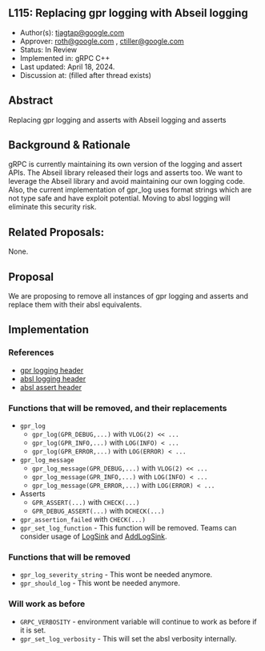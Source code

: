 L115: Replacing gpr logging with Abseil logging
----

* Author(s): tjagtap@google.com
* Approver: roth@google.com , ctiller@google.com
* Status: In Review 
* Implemented in: gRPC C++
* Last updated: April 18, 2024.
* Discussion at: (filled after thread exists)

## Abstract

Replacing gpr logging and asserts with Abseil logging and asserts

## Background & Rationale

gRPC is currently maintaining its own version of the logging and assert APIs. The Abseil library released their logs and asserts too. We want to leverage the Abseil library and avoid maintaining our own logging code. Also, the current implementation of gpr_log uses format strings which are not type safe and have exploit potential. Moving to absl logging will eliminate this security risk.

## Related Proposals:

None.

## Proposal

We are proposing to remove all instances of gpr logging and asserts and replace them with their absl equivalents.

## Implementation

### References
* [gpr logging header](https://github.com/grpc/grpc/blame/83a17ff4684dc1fb3493a151ac0b655b1c55e766/include/grpc/support/log.h)
* [absl logging header](https://github.com/abseil/abseil-cpp/blob/master/absl/log/log.h)
* [absl assert header](https://github.com/abseil/abseil-cpp/blob/master/absl/log/check.h)

### Functions that will be removed, and their replacements
* `gpr_log`
	* `gpr_log(GPR_DEBUG,...)` with `VLOG(2) << ...`
	* `gpr_log(GPR_INFO,...)` with `LOG(INFO) < ...`
	* `gpr_log(GPR_ERROR,...)` with `LOG(ERROR) < ...`
* `gpr_log_message`
	* `gpr_log_message(GPR_DEBUG,...)` with `VLOG(2) << ...`
	* `gpr_log_message(GPR_INFO,...)` with `LOG(INFO) < ...`
	* `gpr_log_message(GPR_ERROR,...)` with `LOG(ERROR) < ...`
* Asserts
	* `GPR_ASSERT(...)` with `CHECK(...)`
	* `GPR_DEBUG_ASSERT(...)` with `DCHECK(...)`
* `gpr_assertion_failed` with `CHECK(...)`
* `gpr_set_log_function` - This function will be removed. Teams can consider usage of [LogSink](https://github.com/abseil/abseil-cpp/blob/fa57bfc573453d57a38552eedcce894b0e2d9f5e/absl/log/log_sink.h) and [AddLogSink](https://github.com/abseil/abseil-cpp/blob/fa57bfc573453d57a38552eedcce894b0e2d9f5e/absl/log/log_sink_registry.h).

### Functions that will be removed 
* `gpr_log_severity_string` - This wont be needed anymore. 
* `gpr_should_log` - This wont be needed anymore. 

### Will work as before
* `GRPC_VERBOSITY` - environment variable will continue to work as before if it is set.
* `gpr_set_log_verbosity` - This will set the absl verbosity internally. 
